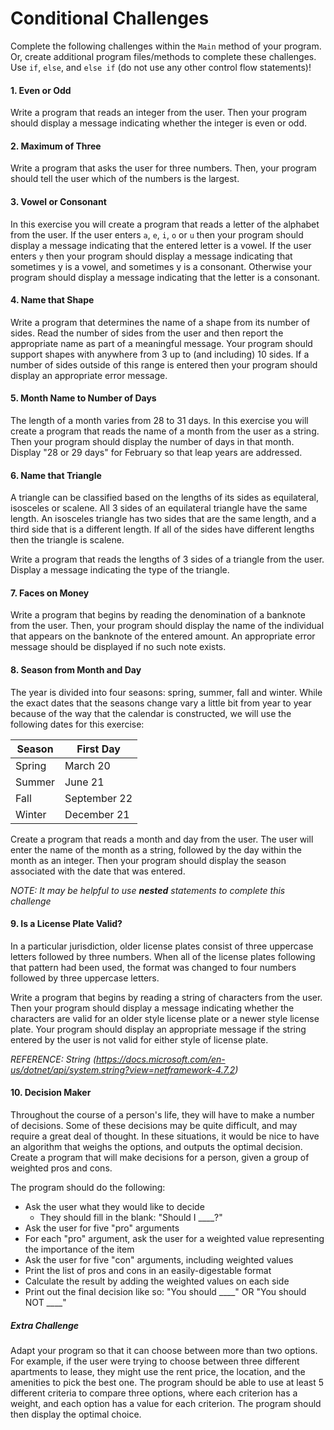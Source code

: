 # Conditional Challenges
Complete the following challenges within the `Main` method of your program. Or, create additional program files/methods to complete these challenges. Use `if`, `else`, and `else if` (do not use any other control flow statements)!

#### 1. Even or Odd
Write a program that reads an integer from the user. Then your program should display a message indicating whether the integer is even or odd.

#### 2. Maximum of Three
Write a program that asks the user for three numbers. Then, your program should tell the user which of the numbers is the largest.

#### 3. Vowel or Consonant
In this exercise you will create a program that reads a letter of the alphabet from the user. If the user enters `a`, `e`, `i`, `o` or `u` then your program should display a message indicating that the entered letter is a vowel. If the user enters `y` then your program should display a message indicating that sometimes y is a vowel, and sometimes y is a consonant. Otherwise your program should display a message indicating that the letter is a consonant.

#### 4. Name that Shape
Write a program that determines the name of a shape from its number of sides. Read the number of sides from the user and then report the appropriate name as part of a meaningful message. Your program should support shapes with anywhere from 3 up to (and including) 10 sides. If a number of sides outside of this range is entered then your program should display an appropriate error message.

#### 5. Month Name to Number of Days
The length of a month varies from 28 to 31 days. In this exercise you will create a program that reads the name of a month from the user as a string. Then your program should display the number of days in that month. Display "28 or 29 days" for February so that leap years are addressed.

#### 6. Name that Triangle
A triangle can be classified based on the lengths of its sides as equilateral, isosceles or scalene. All 3 sides of an equilateral triangle have the same length. An isosceles triangle has two sides that are the same length, and a third side that is a different length. If all of the sides have different lengths then the triangle is scalene.

Write a program that reads the lengths of 3 sides of a triangle from the user. Display a message indicating the type of the triangle.

#### 7. Faces on Money
Write a program that begins by reading the denomination of a banknote from the user. Then, your program should display the name of the individual that appears on the banknote of the entered amount. An appropriate error message should be displayed if no such note exists.

#### 8. Season from Month and Day
The year is divided into four seasons: spring, summer, fall and winter. While the exact dates that the seasons change vary a little bit from year to year because of the way that the calendar is constructed, we will use the following dates for this exercise:

| Season | First Day |
|-|-|
| Spring  | March 20 |
| Summer | June 21 |
| Fall | September 22 |
| Winter | December 21 |

Create a program that reads a month and day from the user. The user will enter the name of the month as a string, followed by the day within the month as an integer. Then your program should display the season associated with the date that was entered.

_NOTE: It may be helpful to use **nested** statements to complete this challenge_

#### 9. Is a License Plate Valid?
In a particular jurisdiction, older license plates consist of three uppercase letters followed by three numbers. When all of the license plates following that pattern had been used, the format was changed to four numbers followed by three uppercase letters.

Write a program that begins by reading a string of characters from the user. Then your program should display a message indicating whether the characters are valid for an older style license plate or a newer style license plate. Your program should display an appropriate message if the string entered by the user is not valid for either style of license plate.

_REFERENCE: String (https://docs.microsoft.com/en-us/dotnet/api/system.string?view=netframework-4.7.2)_

#### 10. Decision Maker
Throughout the course of a person's life, they will have to make a number of decisions. Some of these decisions may be quite difficult, and may require a great deal of thought. In these situations, it would be nice to have an algorithm that weighs the options, and outputs the optimal decision. Create a program that will make decisions for a person, given a group of weighted pros and cons.

The program should do the following:
- Ask the user what they would like to decide
    - They should fill in the blank: "Should I \_\_\_\_?"
- Ask the user for five "pro" arguments
- For each "pro" argument, ask the user for a weighted value representing the importance of the item
- Ask the user for five "con" arguments, including weighted values
- Print the list of pros and cons in an easily-digestable format
- Calculate the result by adding the weighted values on each side
- Print out the final decision like so: "You should \_\_\_\_" OR "You should NOT \_\_\_\_"

##### Extra Challenge
Adapt your program so that it can choose between more than two options. For example, if the user were trying to choose between three different apartments to lease, they might use the rent price, the location, and the amenities to pick the best one. The program should be able to use at least 5 different criteria to compare three options, where each criterion has a weight, and each option has a value for each criterion. The program should then display the optimal choice.